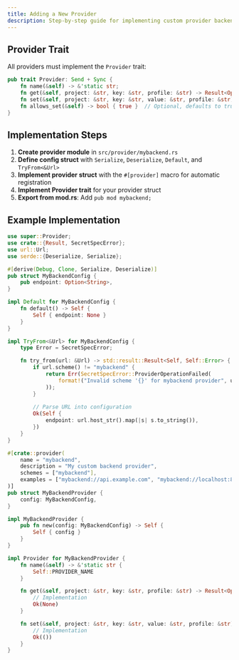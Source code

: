 ```yaml
---
title: Adding a New Provider
description: Step-by-step guide for implementing custom provider backends
---
```


## Provider Trait

All providers must implement the `Provider` trait:

```rust
pub trait Provider: Send + Sync {
    fn name(&self) -> &'static str;
    fn get(&self, project: &str, key: &str, profile: &str) -> Result<Option<String>>;
    fn set(&self, project: &str, key: &str, value: &str, profile: &str) -> Result<()>;
    fn allows_set(&self) -> bool { true }  // Optional, defaults to true
}
```

## Implementation Steps

1. **Create provider module** in `src/provider/mybackend.rs`
2. **Define config struct** with `Serialize`, `Deserialize`, `Default`, and `TryFrom<&Url>`
3. **Implement provider struct** with the `#[provider]` macro for automatic registration
4. **Implement Provider trait** for your provider struct
5. **Export from mod.rs**: Add `pub mod mybackend;`

## Example Implementation

```rust
use super::Provider;
use crate::{Result, SecretSpecError};
use url::Url;
use serde::{Deserialize, Serialize};

#[derive(Debug, Clone, Serialize, Deserialize)]
pub struct MyBackendConfig {
    pub endpoint: Option<String>,
}

impl Default for MyBackendConfig {
    fn default() -> Self {
        Self { endpoint: None }
    }
}

impl TryFrom<&Url> for MyBackendConfig {
    type Error = SecretSpecError;

    fn try_from(url: &Url) -> std::result::Result<Self, Self::Error> {
        if url.scheme() != "mybackend" {
            return Err(SecretSpecError::ProviderOperationFailed(
                format!("Invalid scheme '{}' for mybackend provider", url.scheme())
            ));
        }
        
        // Parse URL into configuration
        Ok(Self {
            endpoint: url.host_str().map(|s| s.to_string()),
        })
    }
}

#[crate::provider(
    name = "mybackend",
    description = "My custom backend provider",
    schemes = ["mybackend"],
    examples = ["mybackend://api.example.com", "mybackend://localhost:8080"],
)]
pub struct MyBackendProvider {
    config: MyBackendConfig,
}

impl MyBackendProvider {
    pub fn new(config: MyBackendConfig) -> Self {
        Self { config }
    }
}

impl Provider for MyBackendProvider {
    fn name(&self) -> &'static str {
        Self::PROVIDER_NAME
    }

    fn get(&self, project: &str, key: &str, profile: &str) -> Result<Option<String>> {
        // Implementation
        Ok(None)
    }

    fn set(&self, project: &str, key: &str, value: &str, profile: &str) -> Result<()> {
        // Implementation
        Ok(())
    }
}
```

